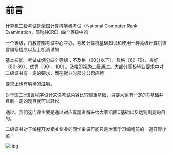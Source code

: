 # 前言

计算机二级考试是全国计算机等级考试（National Computer Rank Examination，简称NCRE）四个等级中的

一个等级，由教育部考试中心主办，考核计算机基础知识和使用一种高级计算机语言编写程序以及上机调试的

基本技能。考试成绩分四个等级：不及格（60分以下）、及格（60-79）、良好（80-89）、优秀（90-、100）。及格即视为二级通过。大部分高校毕业要求中对二级证书有一定的要求，而在就业时部分公司应聘

要求上也有明确的注明。

对于国二c语言程序设计来说考试内容比较侧重基础，只要大家有一定的C基础并且刷一定的题目就可以轻松

通过。我们这门课主要是通过对应真题讲解来给大家巩固C基础以及达到刷题的目的。

二级证书对于编程开发相关专业的同学来说可能只是大家学习编程前的一道开胃小菜！

![.jpg](https://fynotefile.oss-cn-zhangjiakou.aliyuncs.com/fynote/2046/1636960212000/b8b502c598eb4b25b00f6cd3910f9e2b.jpg)
